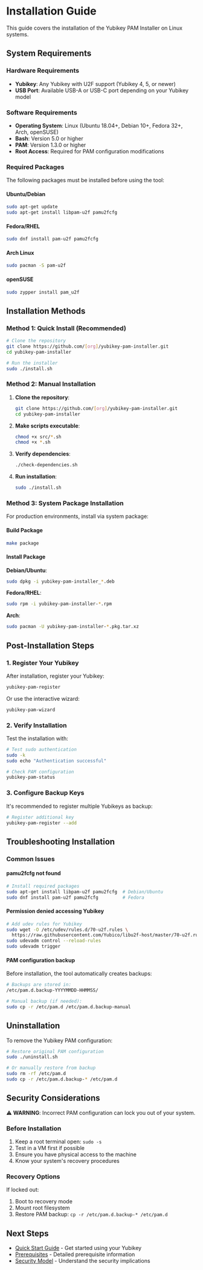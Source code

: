 # Installation Guide

This guide covers the installation of the Yubikey PAM Installer on Linux systems.

## System Requirements

### Hardware Requirements

- **Yubikey**: Any Yubikey with U2F support (Yubikey 4, 5, or newer)
- **USB Port**: Available USB-A or USB-C port depending on your Yubikey model

### Software Requirements

- **Operating System**: Linux (Ubuntu 18.04+, Debian 10+, Fedora 32+, Arch, openSUSE)
- **Bash**: Version 5.0 or higher
- **PAM**: Version 1.3.0 or higher
- **Root Access**: Required for PAM configuration modifications

### Required Packages

The following packages must be installed before using the tool:

#### Ubuntu/Debian

```bash
sudo apt-get update
sudo apt-get install libpam-u2f pamu2fcfg
```

#### Fedora/RHEL

```bash
sudo dnf install pam-u2f pamu2fcfg
```

#### Arch Linux

```bash
sudo pacman -S pam-u2f
```

#### openSUSE

```bash
sudo zypper install pam_u2f
```

## Installation Methods

### Method 1: Quick Install (Recommended)

```bash
# Clone the repository
git clone https://github.com/[org]/yubikey-pam-installer.git
cd yubikey-pam-installer

# Run the installer
sudo ./install.sh
```

### Method 2: Manual Installation

1. **Clone the repository**:

   ```bash
   git clone https://github.com/[org]/yubikey-pam-installer.git
   cd yubikey-pam-installer
   ```

2. **Make scripts executable**:

   ```bash
   chmod +x src/*.sh
   chmod +x *.sh
   ```

3. **Verify dependencies**:

   ```bash
   ./check-dependencies.sh
   ```

4. **Run installation**:

   ```bash
   sudo ./install.sh
   ```

### Method 3: System Package Installation

For production environments, install via system package:

#### Build Package

```bash
make package
```

#### Install Package

**Debian/Ubuntu**:

```bash
sudo dpkg -i yubikey-pam-installer_*.deb
```

**Fedora/RHEL**:

```bash
sudo rpm -i yubikey-pam-installer-*.rpm
```

**Arch**:

```bash
sudo pacman -U yubikey-pam-installer-*.pkg.tar.xz
```

## Post-Installation Steps

### 1. Register Your Yubikey

After installation, register your Yubikey:

```bash
yubikey-pam-register
```

Or use the interactive wizard:

```bash
yubikey-pam-wizard
```

### 2. Verify Installation

Test the installation with:

```bash
# Test sudo authentication
sudo -k
sudo echo "Authentication successful"

# Check PAM configuration
yubikey-pam-status
```

### 3. Configure Backup Keys

It's recommended to register multiple Yubikeys as backup:

```bash
# Register additional key
yubikey-pam-register --add
```

## Troubleshooting Installation

### Common Issues

#### pamu2fcfg not found

```bash
# Install required packages
sudo apt-get install libpam-u2f pamu2fcfg  # Debian/Ubuntu
sudo dnf install pam-u2f pamu2fcfg         # Fedora
```

#### Permission denied accessing Yubikey

```bash
# Add udev rules for Yubikey
sudo wget -O /etc/udev/rules.d/70-u2f.rules \
  https://raw.githubusercontent.com/Yubico/libu2f-host/master/70-u2f.rules
sudo udevadm control --reload-rules
sudo udevadm trigger
```

#### PAM configuration backup

Before installation, the tool automatically creates backups:

```bash
# Backups are stored in:
/etc/pam.d.backup-YYYYMMDD-HHMMSS/

# Manual backup (if needed):
sudo cp -r /etc/pam.d /etc/pam.d.backup-manual
```

## Uninstallation

To remove the Yubikey PAM configuration:

```bash
# Restore original PAM configuration
sudo ./uninstall.sh

# Or manually restore from backup
sudo rm -rf /etc/pam.d
sudo cp -r /etc/pam.d.backup-* /etc/pam.d
```

## Security Considerations

⚠️ **WARNING**: Incorrect PAM configuration can lock you out of your system.

### Before Installation

1. Keep a root terminal open: `sudo -s`
2. Test in a VM first if possible
3. Ensure you have physical access to the machine
4. Know your system's recovery procedures

### Recovery Options

If locked out:

1. Boot to recovery mode
2. Mount root filesystem
3. Restore PAM backup: `cp -r /etc/pam.d.backup-* /etc/pam.d`

## Next Steps

- [Quick Start Guide](./quick-start.md) - Get started using your Yubikey
- [Prerequisites](./prerequisites.md) - Detailed prerequisite information
- [Security Model](../architecture/security-model.md) - Understand the security implications
